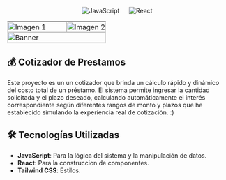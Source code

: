 <p align="center">
  <img alt="JavaScript" src="https://img.shields.io/badge/JavaScript%20-%23F7DF1E.svg?logo=javascript&logoColor=black"> 
   &emsp;    
  <a> 
    <img alt="React" src="https://img.shields.io/badge/React%20-%2361DAFB.svg?logo=react&logoColor=black">
  </a> 
</p>
<table>
    <tr>
    <td style="padding: 0; width: 60%;"><img src="https://github.com/user-attachments/assets/e34b6b40-d5f3-4ccd-9fe4-cfd561d800e9" alt="Imagen 1" style="width: 100%; height: auto; object-fit: cover;"></td>
    <td style="padding: 0; width: 60%;"><img src="https://github.com/user-attachments/assets/5015bc25-fc11-4153-86d4-16bb0ce495ff" alt="Imagen 2" style="width: 100%; height: auto; object-fit: cover;"></td>
  </tr>
   <tr>
        <td colspan="2" style="padding: 0;">
            <img src="https://github.com/user-attachments/assets/b86785e2-9c83-4efa-8415-b40169a2393c" alt="Banner" style="width: 100%; height: auto; object-fit: cover;">
        </td>
    </tr>
</table>

  ##  💰 **Cotizador de Prestamos**
Este proyecto es un un cotizador que brinda un cálculo rápido y dinámico del costo total de un préstamo. El sistema permite ingresar la cantidad solicitada y el plazo deseado, calculando automáticamente el interés correspondiente según diferentes rangos de monto y plazos que he establecido  simulando la experiencia real de cotización. :)
## 🛠️ **Tecnologías Utilizadas**

- **JavaScript**: Para la lógica del sistema y la manipulación de datos.
- **React**: Para la  construccion de componentes.
- **Tailwind CSS**: Estilos.



